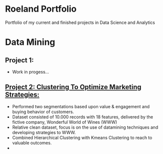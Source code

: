 # Roeland Portfolio
Portfolio of my current and finished projects in Data Science and Analytics

# Data Mining
## Project 1: 
* Work in progess...

## [Project 2: Clustering To Optimize Marketing Strategies:](https://github.com/roelrrr/Datamining---Wonderful-World-Of-Wines-Marketing-Strategies-)
* Performed two segmentations based upon value & engagement and buying behavior of customers.
* Dataset consisted of 10.000 records with 18 features, delivered by the fictive company, Wonderful World of Wines (WWW)
* Relative clean dataset, focus is on the use of datamining techniques and developing strategies to WWW.
* Combined Hierarchical Clustering with Kmeans Clustering to reach to valuable outcomes.
* 
